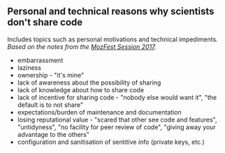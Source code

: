 ## Personal and technical reasons why scientists don't share code

Includes topics such as personal motivations and technical impediments. _Based on the notes from the [MozFest Session 2017](https://github.com/yochannah/code-is-science/blob/master/content/posts/mozfest-session-2017.md)._

- embarrassment
- laziness
- ownership - "it's mine"
- lack of awareness about the possibility of sharing
- lack of knowledge about how to share code
- lack of incentive for sharing code - "nobody else would want it", "the default is to not share"
- expectations/burden of maintenance and documentation
- losing reputational value - "scared that other see code and features", "untidyness", "no facility for peer review of code", "giving away your advantage to the others"
- configuration and sanitisation of sentitive info (private keys, etc.)
